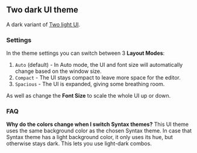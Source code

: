 ## Two dark UI theme

A dark variant of [Two light UI][1].

### Settings

In the theme settings you can switch between 3 __Layout Modes__:

1. `Auto` (default) - In Auto mode, the UI and font size will automatically change based on the window size.
2. `Compact` - The UI stays compact to leave more space for the editor.
3. `Spacious` - The UI is expanded, giving some breathing room.

As well as change the __Font Size__ to scale the whole UI up or down.

### FAQ

__Why do the colors change when I switch Syntax themes?__
This UI theme uses the same background color as the chosen Syntax theme. In case that Syntax theme has a light background color, it only uses its hue, but otherwise stays dark. This lets you use light-dark combos.

[1]: https://github.com/emlai/two-dark-ui
